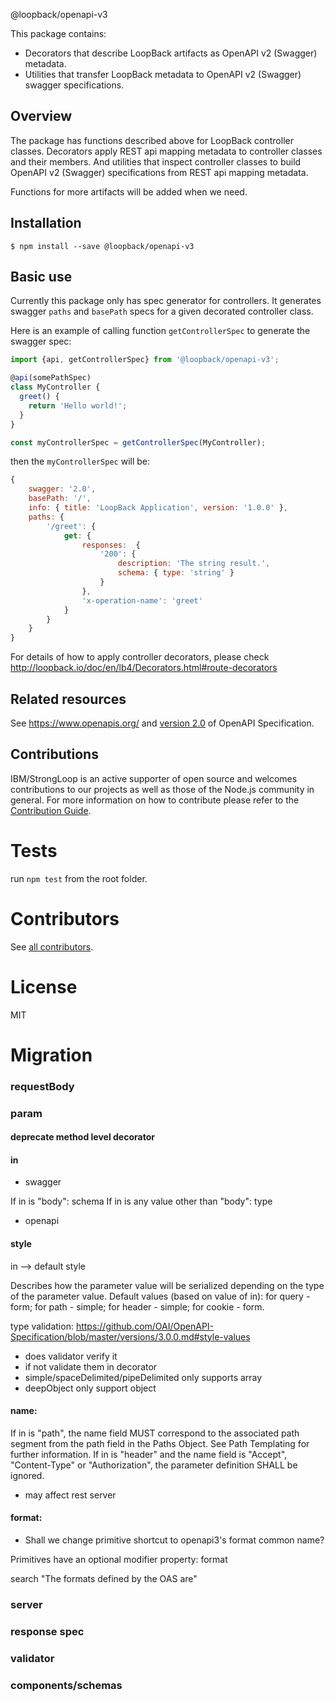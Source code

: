 @loopback/openapi-v3

This package contains:

* Decorators that describe LoopBack artifacts as OpenAPI v2 (Swagger) metadata.
* Utilities that transfer LoopBack metadata to OpenAPI v2 (Swagger) swagger specifications.

## Overview

The package has functions described above for LoopBack controller classes.
Decorators apply REST api mapping metadata to controller classes and their members. And utilities that inspect controller classes to build OpenAPI v2 (Swagger) specifications from REST api mapping metadata.

Functions for more artifacts will be added when we need.

## Installation

```
$ npm install --save @loopback/openapi-v3
```

## Basic use

Currently this package only has spec generator for controllers.
It generates swagger `paths` and `basePath` specs for a given decorated controller class.

Here is an example of calling function `getControllerSpec` to generate the swagger spec:

```js
import {api, getControllerSpec} from '@loopback/openapi-v3';

@api(somePathSpec)
class MyController {
  greet() {
    return 'Hello world!';
  }
}

const myControllerSpec = getControllerSpec(MyController);
```

then the `myControllerSpec` will be:

```js
{
    swagger: '2.0',
    basePath: '/',
    info: { title: 'LoopBack Application', version: '1.0.0' },
    paths: {
        '/greet': {
            get: {
                responses:  {
                    '200': {
                        description: 'The string result.',
                        schema: { type: 'string' }
                    }
                },
                'x-operation-name': 'greet'
            }
        }
    }
}
```

For details of how to apply controller decorators, please check http://loopback.io/doc/en/lb4/Decorators.html#route-decorators

## Related resources

See https://www.openapis.org/ and [version 2.0](https://github.com/OAI/OpenAPI-Specification/blob/master/versions/2.0.md)
of OpenAPI Specification.

## Contributions

IBM/StrongLoop is an active supporter of open source and welcomes contributions to our projects as well as those of the Node.js community in general. For more information on how to contribute please refer to the [Contribution Guide](https://loopback.io/doc/en/contrib/index.html).

# Tests

run `npm test` from the root folder.

# Contributors

See [all contributors](https://github.com/strongloop/loopback-next/graphs/contributors).

# License

MIT

# Migration

### requestBody

### param

#### deprecate method level decorator

#### in

* swagger

If in is "body": schema
If in is any value other than "body": type

* openapi

#### style

in --> default style

Describes how the parameter value will be serialized depending on the type of the parameter value. Default values (based on value of in): for query - form; for path - simple; for header - simple; for cookie - form.

type validation: https://github.com/OAI/OpenAPI-Specification/blob/master/versions/3.0.0.md#style-values

* does validator verify it
* if not validate them in decorator
* simple/spaceDelimited/pipeDelimited only supports array
* deepObject only support object

#### name:

If in is "path", the name field MUST correspond to the associated path segment from the path field in the Paths Object. See Path Templating for further information.
If in is "header" and the name field is "Accept", "Content-Type" or "Authorization", the parameter definition SHALL be ignored.

* may affect rest server

#### format:

* Shall we change primitive shortcut to openapi3's format common name?

Primitives have an optional modifier property: format

search "The formats defined by the OAS are"

### server

### response spec

### validator

### components/schemas
